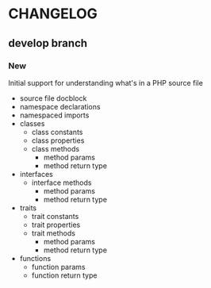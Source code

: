 # CHANGELOG

## develop branch

### New

Initial support for understanding what's in a PHP source file
- source file docblock
- namespace declarations
- namespaced imports
- classes
  - class constants
  - class properties
  - class methods
    - method params
    - method return type
- interfaces
  - interface methods
    - method params
    - method return type
- traits
  - trait constants
  - trait properties
  - trait methods
    - method params
    - method return type
- functions
  - function params
  - function return type